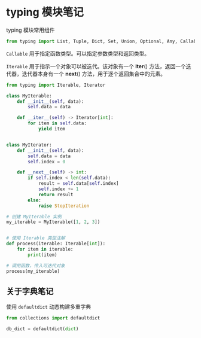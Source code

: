 # typing 模块笔记


typing 模块常用组件

```python
from typing import List, Tuple, Dict, Set, Union, Optional, Any, Callable, Iterable, TypedDict
```


`Callable` 用于指定函数类型。可以指定参数类型和返回类型。


`Iterable` 用于指示一个对象可以被迭代。该对象有一个 __iter__() 方法，返回一个迭代器，迭代器本身有一个 __next__() 方法，用于逐个返回集合中的元素。

```python
from typing import Iterable, Iterator

class MyIterable:
    def __init__(self, data):
        self.data = data

    def __iter__(self) -> Iterator[int]:
        for item in self.data:
            yield item


class MyIterator:
    def __init__(self, data):
        self.data = data
        self.index = 0

    def __next__(self) -> int:
        if self.index < len(self.data):
            result = self.data[self.index]
            self.index += 1
            return result
        else:
            raise StopIteration

# 创建 MyIterable 实例
my_iterable = MyIterable([1, 2, 3])


# 使用 Iterable 类型注解
def process(iterable: Iterable[int]):
    for item in iterable:
        print(item)

# 调用函数，传入可迭代对象
process(my_iterable)
```


## 关于字典笔记

使用 `defaultdict` 动态构建多重字典

```python
from collections import defaultdict

db_dict = defaultdict(dict)
```